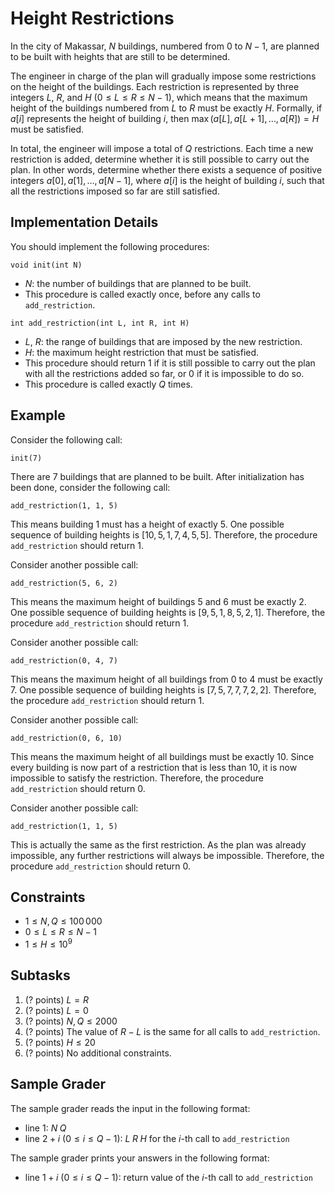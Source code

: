 # Height Restrictions

In the city of Makassar, $N$ buildings, numbered from $0$ to $N - 1$, are planned to be built with heights that are still to be determined.

The engineer in charge of the plan will gradually impose some restrictions on the height of the buildings.
Each restriction is represented by three integers $L$, $R$, and $H$ ($0 \le L \le R \le N - 1$), which means that the maximum height of the buildings numbered from $L$ to $R$ must be exactly $H$.
Formally, if $a[i]$ represents the height of building $i$, then $\max(a[L], a[L + 1], \ldots, a[R]) = H$ must be satisfied.

In total, the engineer will impose a total of $Q$ restrictions.
Each time a new restriction is added, determine whether it is still possible to carry out the plan.
In other words, determine whether there exists a sequence of positive integers $a[0], a[1], \ldots, a[N - 1]$, where $a[i]$ is the height of building $i$, such that all the restrictions imposed so far are still satisfied.

## Implementation Details

You should implement the following procedures:

```
void init(int N)
```

* $N$: the number of buildings that are planned to be built.
* This procedure is called exactly once, before any calls to `add_restriction`.

```
int add_restriction(int L, int R, int H)
```

* $L$, $R$: the range of buildings that are imposed by the new restriction.
* $H$: the maximum height restriction that must be satisfied.
* This procedure should return $1$ if it is still possible to carry out the plan with all the restrictions added so far, or $0$ if it is impossible to do so.
* This procedure is called exactly $Q$ times.

## Example

Consider the following call:

```
init(7)
```

There are $7$ buildings that are planned to be built.
After initialization has been done, consider the following call:

```
add_restriction(1, 1, 5)
```

This means building $1$ must has a height of exactly $5$.
One possible sequence of building heights is $[10, 5, 1, 7, 4, 5, 5]$.
Therefore, the procedure `add_restriction` should return $1$.

Consider another possible call:

```
add_restriction(5, 6, 2)
```

This means the maximum height of buildings $5$ and $6$ must be exactly $2$.
One possible sequence of building heights is $[9, 5, 1, 8, 5, 2, 1]$.
Therefore, the procedure `add_restriction` should return $1$.

Consider another possible call:

```
add_restriction(0, 4, 7)
```

This means the maximum height of all buildings from $0$ to $4$ must be exactly $7$.
One possible sequence of building heights is $[7, 5, 7, 7, 7, 2, 2]$.
Therefore, the procedure `add_restriction` should return $1$.

Consider another possible call:

```
add_restriction(0, 6, 10)
```

This means the maximum height of all buildings must be exactly $10$.
Since every building is now part of a restriction that is less than $10$, it is now impossible to satisfy the restriction.
Therefore, the procedure `add_restriction` should return $0$.

Consider another possible call:

```
add_restriction(1, 1, 5)
```

This is actually the same as the first restriction.
As the plan was already impossible, any further restrictions will always be impossible.
Therefore, the procedure `add_restriction` should return $0$.

## Constraints

* $1 \le N, Q \le 100\,000$
* $0 \le L \le R \le N - 1$
* $1 \le H \le 10^9$

## Subtasks

1. (? points) $L = R$
1. (? points) $L = 0$
1. (? points) $N, Q \le 2000$
1. (? points) The value of $R - L$ is the same for all calls to `add_restriction`.
1. (? points) $H \le 20$
1. (? points) No additional constraints.

## Sample Grader

The sample grader reads the input in the following format:

* line $1$: $N \; Q$
* line $2 + i$ ($0 \le i \le Q - 1$): $L \; R \; H$ for the $i$-th call to `add_restriction`

The sample grader prints your answers in the following format:

* line $1 + i$ ($0 \le i \le Q - 1$): return value of the $i$-th call to `add_restriction`
